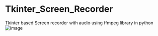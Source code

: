 # Tkinter_Screen_Recorder
Tkinter based Screen recorder with audio using ffmpeg library in python
![image](https://user-images.githubusercontent.com/70128948/99882396-28df7c80-2c46-11eb-92fe-9da542bc0b5c.png)

